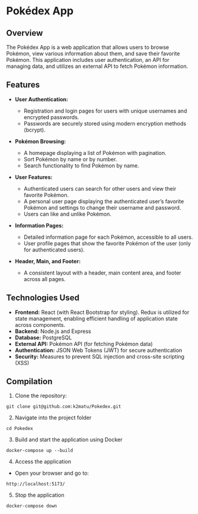 # Pokédex App

## Overview
The Pokédex App is a web application that allows users to browse Pokémon, view various information about them, and save their favorite Pokémon. This application includes user authentication, an API for managing data, and utilizes an external API to fetch Pokémon information.

## Features
- **User Authentication:**
  - Registration and login pages for users with unique usernames and encrypted passwords.
  - Passwords are securely stored using modern encryption methods (bcrypt).

- **Pokémon Browsing:**
  - A homepage displaying a list of Pokémon with pagination.
  - Sort Pokémon by name or by number.
  - Search functionality to find Pokémon by name.

- **User Features:**
  - Authenticated users can search for other users and view their favorite Pokémon.
  - A personal user page displaying the authenticated user’s favorite Pokémon and settings to change their username and password.
  - Users can like and unlike Pokémon.

- **Information Pages:**
  - Detailed information page for each Pokémon, accessible to all users.
  - User profile pages that show the favorite Pokémon of the user (only for authenticated users).

- **Header, Main, and Footer:**
  - A consistent layout with a header, main content area, and footer across all pages.

## Technologies Used
- **Frontend:** React (with React Bootstrap for styling). Redux is utilized for state management, enabling efficient handling of application state across components.
- **Backend:** Node.js and Express
- **Database:** PostgreSQL
- **External API:** Pokémon API (for fetching Pokémon data)
- **Authentication:** JSON Web Tokens (JWT) for secure authentication
- **Security:** Measures to prevent SQL injection and cross-site scripting (XSS)

## Compilation
1. Clone the repository:
```
git clone git@github.com:k2matu/Pokedex.git
```
2. Navigate into the project folder
```
cd Pokedex
```
3. Build and start the application using Docker
```
docker-compose up --build
```
4. Access the application
- Open your browser and go to:
```
http://localhost:5173/
```
5. Stop the application
```
docker-compose down
```

